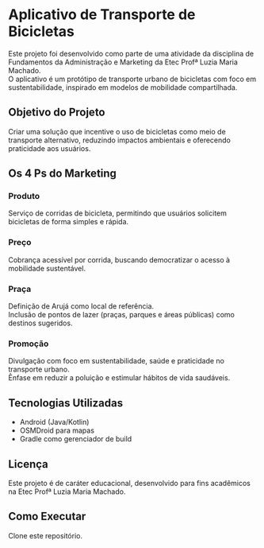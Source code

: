 # Aplicativo de Transporte de Bicicletas

Este projeto foi desenvolvido como parte de uma atividade da disciplina de Fundamentos da Administração e Marketing da Etec Profª Luzia Maria Machado.  
O aplicativo é um protótipo de transporte urbano de bicicletas com foco em sustentabilidade, inspirado em modelos de mobilidade compartilhada.

## Objetivo do Projeto
Criar uma solução que incentive o uso de bicicletas como meio de transporte alternativo, reduzindo impactos ambientais e oferecendo praticidade aos usuários.

## Os 4 Ps do Marketing

### Produto
Serviço de corridas de bicicleta, permitindo que usuários solicitem bicicletas de forma simples e rápida.

### Preço
Cobrança acessível por corrida, buscando democratizar o acesso à mobilidade sustentável.

### Praça
Definição de Arujá como local de referência.  
Inclusão de pontos de lazer (praças, parques e áreas públicas) como destinos sugeridos.

### Promoção
Divulgação com foco em sustentabilidade, saúde e praticidade no transporte urbano.  
Ênfase em reduzir a poluição e estimular hábitos de vida saudáveis.


## Tecnologias Utilizadas
- Android (Java/Kotlin)
- OSMDroid para mapas
- Gradle como gerenciador de build

## Licença
Este projeto é de caráter educacional, desenvolvido para fins acadêmicos na Etec Profª Luzia Maria Machado.

## Como Executar

Clone este repositório.

